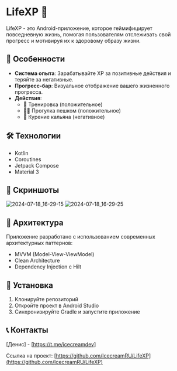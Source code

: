 # LifeXP 🌟

LifeXP - это Android-приложение, которое геймифицирует повседневную жизнь, помогая пользователям отслеживать свой прогресс и мотивируя их к здоровому образу жизни.

## 🚀 Особенности

- **Система опыта**: Зарабатывайте XP за позитивные действия и теряйте за негативные.
- **Прогресс-бар**: Визуальное отображение вашего жизненного прогресса.
- **Действия**:
    - 💪 Тренировка (положительное)
    - 🚶‍♂️ Прогулка пешком (положительное)
    - 💨 Курение кальяна (негативное)

## 🛠 Технологии

- Kotlin
- Coroutines
- Jetpack Compose
- Material 3

## 📱 Скриншоты
![2024-07-18_16-29-15](https://github.com/user-attachments/assets/f58deb5d-5ec6-4c36-a24f-bb198a098cd2)
![2024-07-18_16-29-25](https://github.com/user-attachments/assets/19815ebd-a155-447f-82c4-7991b6122b7f)

## 🧠 Архитектура

Приложение разработано с использованием современных архитектурных паттернов:
- MVVM (Model-View-ViewModel)
- Clean Architecture
- Dependency Injection с Hilt

## 🔧 Установка

1. Клонируйте репозиторий
2. Откройте проект в Android Studio
3. Синхронизируйте Gradle и запустите приложение

## 📞 Контакты

[Денис] - [https://t.me/icecreamdev]

Ссылка на проект: [https://github.com/IcecreamRU/LifeXP](https://github.com/IcecreamRU/LifeXP)
